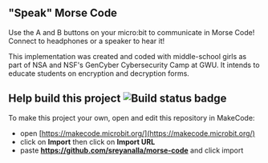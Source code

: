 ## "Speak" Morse Code
Use the A and B buttons on your micro:bit to communicate in Morse Code! Connect to headphones or a speaker to hear it!


This implementation was created and coded with middle-school girls as part of NSA and NSF's GenCyber Cybersecurity Camp at GWU. It intends to educate students on encryption and decryption forms.

## Help build this project ![Build status badge](https://github.com/sreyanalla/morse-code/workflows/MakeCode/badge.svg)

To make this project your own, open and edit this repository in MakeCode:

* open [https://makecode.microbit.org/](https://makecode.microbit.org/)
* click on **Import** then click on **Import URL**
* paste **https://github.com/sreyanalla/morse-code** and click import
